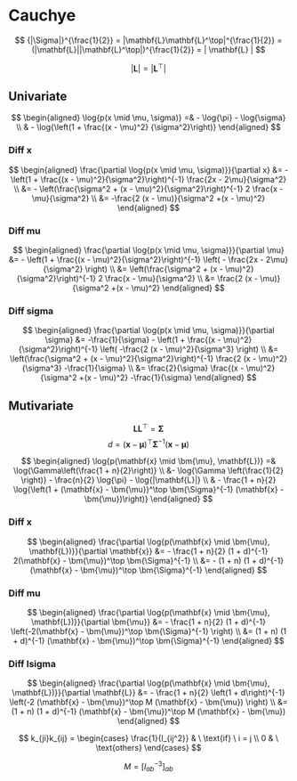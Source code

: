 # Cauchye

$$
  {|\Sigma|}^{\frac{1}{2}} = |\mathbf{L}\mathbf{L}^\top|^{\frac{1}{2}} = (|\mathbf{L}||\mathbf{L}^\top|)^{\frac{1}{2}} = | \mathbf{L} |
$$

$$
  |\mathbf{L}| = |\mathbf{L}^\top|
$$

## Univariate

$$
  \begin{aligned}
    \log{p(x \mid \mu, \sigma)} =&  - \log{\pi} - \log{\sigma} \\
    & - \log{\left(1 + \frac{(x - \mu)^2} {\sigma^2}\right)}
  \end{aligned}
$$

### Diff x

$$
  \begin{aligned}
    \frac{\partial \log{p(x \mid \mu, \sigma)}}{\partial x}
    &= - \left(1 + \frac{(x - \mu)^2}{\sigma^2}\right)^{-1} \frac{2x - 2\mu}{\sigma^2} \\
    &= - \left(\frac{\sigma^2 + (x - \mu)^2}{\sigma^2}\right)^{-1} 2 \frac{x - \mu}{\sigma^2} \\
    &= -\frac{2 (x - \mu)}{\sigma^2 +(x - \mu)^2}
  \end{aligned}
$$

### Diff mu

$$
  \begin{aligned}
    \frac{\partial \log{p(x \mid \mu, \sigma)}}{\partial \mu}
    &= - \left(1 + \frac{(x - \mu)^2}{\sigma^2}\right)^{-1} \left( - \frac{2x - 2\mu}{\sigma^2} \right) \\
    &= \left(\frac{\sigma^2 + (x - \mu)^2}{\sigma^2}\right)^{-1} 2 \frac{x - \mu}{\sigma^2} \\
    &= \frac{2 (x - \mu)}{\sigma^2 +(x - \mu)^2}
  \end{aligned}
$$

### Diff sigma

$$
  \begin{aligned}
    \frac{\partial \log{p(x \mid \mu, \sigma)}}{\partial \sigma}
    &= -\frac{1}{\sigma} - \left(1 + \frac{(x - \mu)^2}{\sigma^2}\right)^{-1} \left( -\frac{2 (x - \mu)^2}{\sigma^3} \right) \\
    &= \left(\frac{\sigma^2 + (x - \mu)^2}{\sigma^2}\right)^{-1} \frac{2 (x - \mu)^2}{\sigma^3} -\frac{1}{\sigma} \\
    &= \frac{2}{\sigma} \frac{(x - \mu)^2}{\sigma^2 +(x - \mu)^2} -\frac{1}{\sigma}
  \end{aligned}
$$

## Mutivariate

$$ \mathbf{L} \mathbf{L}^{ \top} = \bm{\Sigma} $$
$$ d = (\mathbf{x} - \bm{\mu})^\top \bm{\Sigma}^{-1} (\mathbf{x} - \bm{\mu}) $$

$$
  \begin{aligned}
    \log{p(\mathbf{x} \mid \bm{\mu}, \mathbf{L})} =& \log{\Gamma\left(\frac{1 + n}{2}\right)} \\
    &- \log{\Gamma \left(\frac{1}{2} \right)} - \frac{n}{2} \log{\pi} - \log{|\mathbf{L}|} \\
    & - \frac{1 + n}{2}  \log{\left(1 + (\mathbf{x} - \bm{\mu})^\top \bm{\Sigma}^{-1} (\mathbf{x} - \bm{\mu})\right)}
  \end{aligned}
$$

### Diff x

$$
  \begin{aligned}
    \frac{\partial \log{p(\mathbf{x} \mid \bm{\mu}, \mathbf{L})}}{\partial \mathbf{x}}
    &= - \frac{1 + n}{2} (1 + d)^{-1} 2(\mathbf{x} - \bm{\mu})^\top \bm{\Sigma}^{-1} \\
    &= - (1 + n) (1 + d)^{-1} (\mathbf{x} - \bm{\mu})^\top \bm{\Sigma}^{-1}
  \end{aligned}
$$

### Diff mu

$$
  \begin{aligned}
    \frac{\partial \log{p(\mathbf{x} \mid \bm{\mu}, \mathbf{L})}}{\partial \bm{\mu}}
    &= - \frac{1 + n}{2} (1 + d)^{-1} \left(-2(\mathbf{x} - \bm{\mu})^\top \bm{\Sigma}^{-1} \right) \\
    &= (1 + n) (1 + d)^{-1} (\mathbf{x} - \bm{\mu})^\top \bm{\Sigma}^{-1}
  \end{aligned}
$$

### Diff lsigma

$$
  \begin{aligned}
    \frac{\partial \log{p(\mathbf{x} \mid \bm{\mu}, \mathbf{L})}}{\partial \mathbf{L}}
    &= - \frac{1 + n}{2} \left(1 + d\right)^{-1} \left(-2 (\mathbf{x} - \bm{\mu})^\top M (\mathbf{x} - \bm{\mu}) \right) \\
    &= (1 + n) (1 + d)^{-1} (\mathbf{x} - \bm{\mu})^\top M (\mathbf{x} - \bm{\mu})
  \end{aligned}
$$

$$
  k_{ji}k_{ij} =
  \begin{cases}
\frac{1}{l_{ij^2}} & \ \text{if} \ i = j \\
0 & \ \text{others}
  \end{cases}
$$

$$
  M = [l_{ab}^{-3}]_{ab}
$$
